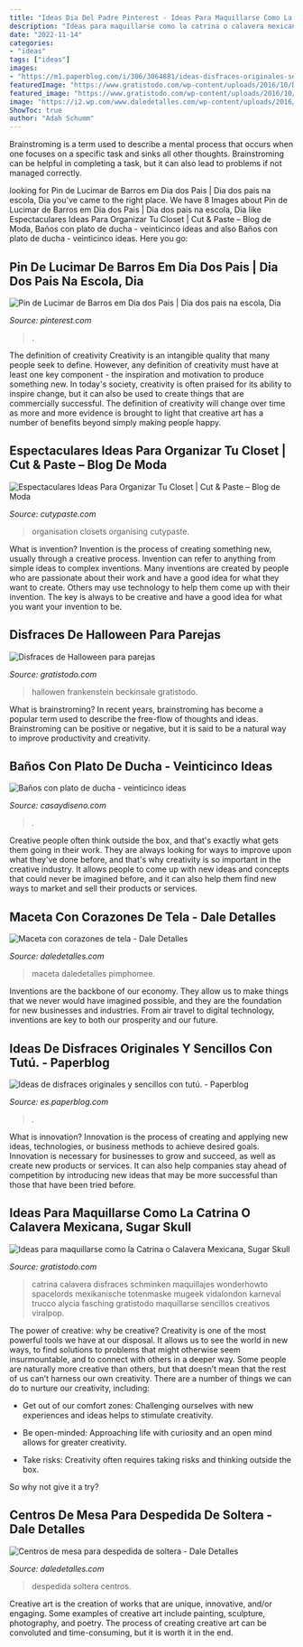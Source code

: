 ```yaml
---
title: "Ideas Dia Del Padre Pinterest - Ideas Para Maquillarse Como La Catrina O Calavera Mexicana, Sugar Skull"
description: "Ideas para maquillarse como la catrina o calavera mexicana, sugar skull"
date: "2022-11-14"
categories:
- "ideas"
tags: ["ideas"]
images:
- "https://m1.paperblog.com/i/306/3064881/ideas-disfraces-originales-sencillos-tutu-L-vlqj_8.jpeg"
featuredImage: "https://www.gratistodo.com/wp-content/uploads/2016/10/Disfraces-parejas-halloween-17.jpg"
featured_image: "https://www.gratistodo.com/wp-content/uploads/2016/10/Disfraces-parejas-halloween-17.jpg"
image: "https://i2.wp.com/www.daledetalles.com/wp-content/uploads/2016/07/centro-de-mesa-para-despedida-de-soltera8.jpg"
ShowToc: true
author: "Adah Schumm"
---
```



Brainstroming is a term used to describe a mental process that occurs when one focuses on a specific task and sinks all other thoughts. Brainstroming can be helpful in completing a task, but it can also lead to problems if not managed correctly.

	

		
looking for Pin de Lucimar de Barros em Dia dos Pais | Dia dos pais na escola, Dia you've came to the right place. We have 8 Images about Pin de Lucimar de Barros em Dia dos Pais | Dia dos pais na escola, Dia like Espectaculares Ideas Para Organizar Tu Closet | Cut &amp; Paste – Blog de Moda, Baños con plato de ducha - veinticinco ideas and also Baños con plato de ducha - veinticinco ideas. Here you go:
		
    
## Pin De Lucimar De Barros Em Dia Dos Pais | Dia Dos Pais Na Escola, Dia

<img loading=lazy src="https://i.pinimg.com/736x/1e/43/cf/1e43cf3cfdaccb57ff8c60d884fbc10f.jpg" onerror="this.onerror=null;this.src='https://tse4.mm.bing.net/th?id=OIP.jeRJWhOxfEgN8kiK5FnfzQHaJ4&amp;pid=15.1';" alt="Pin de Lucimar de Barros em Dia dos Pais | Dia dos pais na escola, Dia">

_Source: pinterest.com_

>. 

	

The definition of creativity
Creativity is an intangible quality that many people seek to define. However, any definition of creativity must have at least one key component - the inspiration and motivation to produce something new. In today's society, creativity is often praised for its ability to inspire change, but it can also be used to create things that are commercially successful. The definition of creativity will change over time as more and more evidence is brought to light that creative art has a number of benefits beyond simply making people happy.

    
## Espectaculares Ideas Para Organizar Tu Closet | Cut &amp; Paste – Blog De Moda

<img loading=lazy src="https://www.cutypaste.com/wp-content/uploads/2015/01/main.original.585x0-44.jpg" onerror="this.onerror=null;this.src='https://tse3.mm.bing.net/th?id=OIP.587wHW16llAjnXDXA55VBQHaIa&amp;pid=15.1';" alt="Espectaculares Ideas Para Organizar Tu Closet | Cut &amp; Paste – Blog de Moda">

_Source: cutypaste.com_

>organisation closets organising cutypaste. 

	

What is invention?
Invention is the process of creating something new, usually through a creative process. Invention can refer to anything from simple ideas to complex inventions. Many inventions are created by people who are passionate about their work and have a good idea for what they want to create. Others may use technology to help them come up with their invention. The key is always to be creative and have a good idea for what you want your invention to be.

    
## Disfraces De Halloween Para Parejas

<img loading=lazy src="https://www.gratistodo.com/wp-content/uploads/2016/10/Disfraces-parejas-halloween-17.jpg" onerror="this.onerror=null;this.src='https://tse2.mm.bing.net/th?id=OIP.c_yzl0JIR4KJXZ-UZs3ocwHaLK&amp;pid=15.1';" alt="Disfraces de Halloween para parejas">

_Source: gratistodo.com_

>hallowen frankenstein beckinsale gratistodo. 

	

What is brainstroming?
In recent years, brainstroming has become a popular term used to describe the free-flow of thoughts and ideas. Brainstroming can be positive or negative, but it is said to be a natural way to improve productivity and creativity.

    
## Baños Con Plato De Ducha - Veinticinco Ideas

<img loading=lazy src="https://casaydiseno.com/wp-content/uploads/2015/07/ducha-piedra-baño-pequeño.jpg" onerror="this.onerror=null;this.src='https://tse4.mm.bing.net/th?id=OIP.uKK1CzQQ8Ft-vg4vbiFOyQHaJ3&amp;pid=15.1';" alt="Baños con plato de ducha - veinticinco ideas">

_Source: casaydiseno.com_

>. 

	

Creative people often think outside the box, and that's exactly what gets them going in their work. They are always looking for ways to improve upon what they've done before, and that's why creativity is so important in the creative industry. It allows people to come up with new ideas and concepts that could never be imagined before, and it can also help them find new ways to market and sell their products or services.

    
## Maceta Con Corazones De Tela - Dale Detalles

<img loading=lazy src="https://i2.wp.com/www.daledetalles.com/wp-content/uploads/2014/02/macetasconcorazones.jpg" onerror="this.onerror=null;this.src='https://tse2.mm.bing.net/th?id=OIP.idKR3YYVdkP4Y2OJkMs8wAHaJ4&amp;pid=15.1';" alt="Maceta con corazones de tela - Dale Detalles">

_Source: daledetalles.com_

>maceta daledetalles pimphomee. 

	

Inventions are the backbone of our economy. They allow us to make things that we never would have imagined possible, and they are the foundation for new businesses and industries. From air travel to digital technology, inventions are key to both our prosperity and our future.

    
## Ideas De Disfraces Originales Y Sencillos Con Tutú. - Paperblog

<img loading=lazy src="https://m1.paperblog.com/i/306/3064881/ideas-disfraces-originales-sencillos-tutu-L-vlqj_8.jpeg" onerror="this.onerror=null;this.src='https://tse1.mm.bing.net/th?id=OIP.BnUIxHJzXtNWP4yeb_8RgQHaLE&amp;pid=15.1';" alt="Ideas de disfraces originales y sencillos con tutú. - Paperblog">

_Source: es.paperblog.com_

>. 

	

What is innovation?
Innovation is the process of creating and applying new ideas, technologies, or business methods to achieve desired goals. Innovation is necessary for businesses to grow and succeed, as well as create new products or services. It can also help companies stay ahead of competition by introducing new ideas that may be more successful than those that have been tried before.

    
## Ideas Para Maquillarse Como La Catrina O Calavera Mexicana, Sugar Skull

<img loading=lazy src="https://www.gratistodo.com/wp-content/uploads/2016/09/sugar-skull-makeup-halloween.jpg" onerror="this.onerror=null;this.src='https://tse3.mm.bing.net/th?id=OIP.BgisoMKIcUMknaOSotmlwAHaEK&amp;pid=15.1';" alt="Ideas para maquillarse como la Catrina o Calavera Mexicana, Sugar Skull">

_Source: gratistodo.com_

>catrina calavera disfraces schminken maquillajes wonderhowto spacelords mexikanische totenmaske mugeek vidalondon karneval trucco alycia fasching gratistodo maquillarse sencillos creativos viralpop. 

	

The power of creative: why be creative?
Creativity is one of the most powerful tools we have at our disposal. It allows us to see the world in new ways, to find solutions to problems that might otherwise seem insurmountable, and to connect with others in a deeper way.
Some people are naturally more creative than others, but that doesn’t mean that the rest of us can’t harness our own creativity. There are a number of things we can do to nurture our creativity, including:

- Get out of our comfort zones: Challenging ourselves with new experiences and ideas helps to stimulate creativity.

- Be open-minded: Approaching life with curiosity and an open mind allows for greater creativity.

- Take risks: Creativity often requires taking risks and thinking outside the box.

So why not give it a try?

    
## Centros De Mesa Para Despedida De Soltera - Dale Detalles

<img loading=lazy src="https://i2.wp.com/www.daledetalles.com/wp-content/uploads/2016/07/centro-de-mesa-para-despedida-de-soltera8.jpg" onerror="this.onerror=null;this.src='https://tse2.mm.bing.net/th?id=OIP.KzyxxjBWcaO3ara7y270YgHaMf&amp;pid=15.1';" alt="Centros de mesa para despedida de soltera - Dale Detalles">

_Source: daledetalles.com_

>despedida soltera centros. 

	

Creative art is the creation of works that are unique, innovative, and/or engaging. Some examples of creative art include painting, sculpture, photography, and poetry. The process of creating creative art can be convoluted and time-consuming, but it is worth it in the end.

